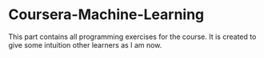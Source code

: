 # Coursera-Machine-Learning
This part contains all programming exercises for the course. It is created to give some intuition other learners as I am now.

